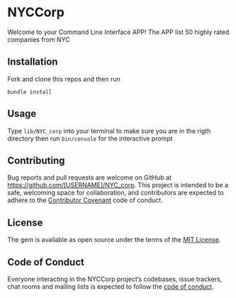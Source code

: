 # NYCCorp

Welcome to your Command Line Interface APP! The APP list 50 highly rated companies from NYC

## Installation

Fork and clone this repos and then run 
```
bundle install
```

## Usage
Type `lib/NYC_corp` into your terminal to make sure you are in the rigth directory then run 
`bin/console` for the interactive prompt

## Contributing

Bug reports and pull requests are welcome on GitHub at https://github.com/[USERNAME]/NYC_corp. This project is intended to be a safe, welcoming space for collaboration, and contributors are expected to adhere to the [Contributor Covenant](http://contributor-covenant.org) code of conduct.

## License

The gem is available as open source under the terms of the [MIT License](https://opensource.org/licenses/MIT).

## Code of Conduct

Everyone interacting in the NYCCorp project’s codebases, issue trackers, chat rooms and mailing lists is expected to follow the [code of conduct](https://github.com/[USERNAME]/NYC_corp/blob/master/CODE_OF_CONDUCT.md).
